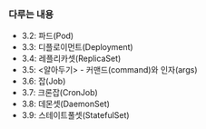### 다루는 내용 
- 3.2: 파드(Pod)
- 3.3: 디플로이먼트(Deployment)
- 3.4: 레플리카셋(ReplicaSet)
- 3.5: <알아두기> - 커맨드(command)와 인자(args) 
- 3.6: 잡(Job)
- 3.7: 크론잡(CronJob)
- 3.8: 데몬셋(DaemonSet)
- 3.9: 스테이트풀셋(StatefulSet)
